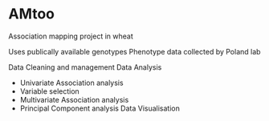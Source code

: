 # AMtoo
Association mapping project in wheat

Uses publically available genotypes 
Phenotype data collected by Poland lab

Data Cleaning and management
Data Analysis 
 - Univariate Association analysis
 - Variable selection
 - Multivariate Association analysis
 - Principal Component analysis
Data Visualisation

